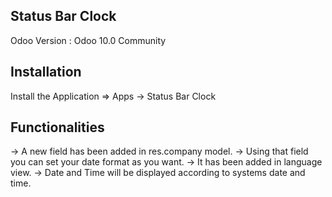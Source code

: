 Status Bar Clock
----------------------

Odoo Version : Odoo 10.0 Community


Installation 
-------------

Install the Application => Apps -> Status Bar Clock


Functionalities
---------------

-> A new field has been added in res.company model.
-> Using that field you can set your date format as you want.
-> It has been added in language view.
-> Date and Time will be displayed according to systems date and time.
